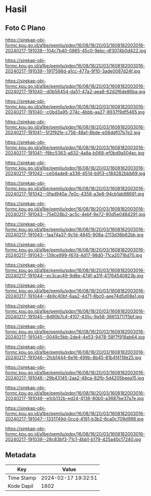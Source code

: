 # Hasil

## Foto C Plano

https://sirekap-obj-formc.kpu.go.id/a1be/pemilu/pdpr/16/08/18/20/03/1608182003016-20240217-191038--104c7b40-0865-45c0-9ebc-df3074b0d422.jpg

https://sirekap-obj-formc.kpu.go.id/a1be/pemilu/pdpr/16/08/18/20/03/1608182003016-20240217-191039--1917598d-a1cc-477a-9f10-3ade0087d24f.jpg

https://sirekap-obj-formc.kpu.go.id/a1be/pemilu/pdpr/16/08/18/20/03/1608182003016-20240217-191040--d0b56454-da51-47a2-aea8-62d2f6de86ba.jpg

https://sirekap-obj-formc.kpu.go.id/a1be/pemilu/pdpr/16/08/18/20/03/1608182003016-20240217-191040--c0bd3a95-274c-4bbb-aa27-8937f9df5465.jpg

https://sirekap-obj-formc.kpu.go.id/a1be/pemilu/pdpr/16/08/18/20/03/1608182003016-20240217-191041--5f2f92fe-c756-48a1-8bde-e06ddf07b7e2.jpg

https://sirekap-obj-formc.kpu.go.id/a1be/pemilu/pdpr/16/08/18/20/03/1608182003016-20240217-191041--f9bc5363-a632-4a8a-b068-ef0bd9a504ec.jpg

https://sirekap-obj-formc.kpu.go.id/a1be/pemilu/pdpr/16/08/18/20/03/1608182003016-20240217-191042--ce04ade8-a336-4514-b913-c184282bbb69.jpg

https://sirekap-obj-formc.kpu.go.id/a1be/pemilu/pdpr/16/08/18/20/03/1608182003016-20240217-191042--0fad940a-7e0c-4358-a3e8-94cb1ab98691.jpg

https://sirekap-obj-formc.kpu.go.id/a1be/pemilu/pdpr/16/08/18/20/03/1608182003016-20240217-191043--75e028b2-ac5c-4ebf-9e72-90d5e0484291.jpg

https://sirekap-obj-formc.kpu.go.id/a1be/pemilu/pdpr/16/08/18/20/03/1608182003016-20240217-191043--1aa74a37-9c1d-4845-908a-2113d36b62bb.jpg

https://sirekap-obj-formc.kpu.go.id/a1be/pemilu/pdpr/16/08/18/20/03/1608182003016-20240217-191043--139ce999-f67d-4d17-98d0-71ca20716d70.jpg

https://sirekap-obj-formc.kpu.go.id/a1be/pemilu/pdpr/16/08/18/20/03/1608182003016-20240217-191044--ec3cac49-9d8e-474f-a31f-41764540823b.jpg

https://sirekap-obj-formc.kpu.go.id/a1be/pemilu/pdpr/16/08/18/20/03/1608182003016-20240217-191044--4b9c40bf-6aa2-4d71-8bc0-aee74d5d08a1.jpg

https://sirekap-obj-formc.kpu.go.id/a1be/pemilu/pdpr/16/08/18/20/03/1608182003016-20240217-191045--8d90b7c4-4107-435c-9a58-36613717f5bf.jpg

https://sirekap-obj-formc.kpu.go.id/a1be/pemilu/pdpr/16/08/18/20/03/1608182003016-20240217-191045--0049c5bb-2de4-4e53-9478-58f7f918ab64.jpg

https://sirekap-obj-formc.kpu.go.id/a1be/pemilu/pdpr/16/08/18/20/03/1608182003016-20240217-191046--2fcb1444-6e16-499b-8b45-81b4f4118e25.jpg

https://sirekap-obj-formc.kpu.go.id/a1be/pemilu/pdpr/16/08/18/20/03/1608182003016-20240217-191046--29b43145-2aa2-48ca-82fb-5d4205beea15.jpg

https://sirekap-obj-formc.kpu.go.id/a1be/pemilu/pdpr/16/08/18/20/03/1608182003016-20240217-191046--e1cb132b-ed24-4136-80b0-a3687be37a7e.jpg

https://sirekap-obj-formc.kpu.go.id/a1be/pemilu/pdpr/16/08/18/20/03/1608182003016-20240217-191047--1331749d-0ccd-4191-b3b2-6ca0c709d998.jpg

https://sirekap-obj-formc.kpu.go.id/a1be/pemilu/pdpr/16/08/18/20/03/1608182003016-20240217-191039--28c83bf3-71c1-4bb1-b179-425a40c17240.jpg


## Metadata

| Key        | Value               |
| ---------- | ------------------- |
| Time Stamp | 2024-02-17 19:32:51 |
| Kode Dapil | 1602                |



